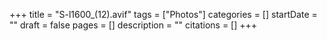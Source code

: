 +++
title = "S-l1600_(12).avif"
tags = ["Photos"]
categories = []
startDate = ""
draft = false
pages = []
description = ""
citations = []
+++
